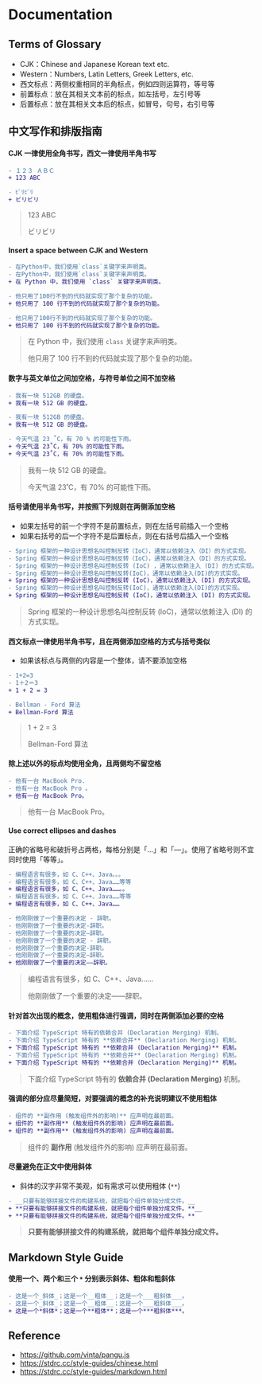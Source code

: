 # Documentation

## Terms of Glossary

- CJK：Chinese and Japanese Korean text etc.
- Western：Numbers, Latin Letters, Greek Letters, etc.
- 西文标点：两侧权重相同的半角标点，例如四则运算符，等号等
- 前置标点：放在其相关文本前的标点，如左括号，左引号等
- 后置标点：放在其相关文本后的标点，如冒号，句号，右引号等

## 中文写作和排版指南

#### CJK 一律使用全角书写，西文一律使用半角书写

```diff
- １２３ ＡＢＣ
+ 123 ABC

- ﾋﾞﾘﾋﾞﾘ
+ ビリビリ
```

> 123 ABC
> 
> ビリビリ

#### Insert a space between CJK and Western

```diff
- 在Python中，我们使用`class`关键字来声明类。
- 在Python中，我们使用`class`关键字来声明类。
+ 在 Python 中，我们使用 `class` 关键字来声明类。

- 他只用了100行不到的代码就实现了那个复杂的功能。
+ 他只用了 100 行不到的代码就实现了那个复杂的功能。

- 他只用了100行不到的代码就实现了那个复杂的功能。
+ 他只用了 100 行不到的代码就实现了那个复杂的功能。
```

> 在 Python 中，我们使用 `class` 关键字来声明类。
> 
> 他只用了 100 行不到的代码就实现了那个复杂的功能。

#### 数字与英文单位之间加空格，与符号单位之间不加空格

```diff
- 我有一块 512GB 的硬盘。
+ 我有一块 512 GB 的硬盘。

- 我有一块 512GB 的硬盘。
+ 我有一块 512 GB 的硬盘。

- 今天气温 23 ˚C，有 70 % 的可能性下雨。
+ 今天气温 23˚C，有 70% 的可能性下雨。
+ 今天气温 23˚C，有 70% 的可能性下雨。
```

> 我有一块 512 GB 的硬盘。
> 
> 今天气温 23˚C，有 70% 的可能性下雨。

#### 括号请使用半角书写，并按照下列规则在两侧添加空格

- 如果左括号的前一个字符不是前置标点，则在左括号前插入一个空格
- 如果右括号的后一个字符不是后置标点，则在右括号后插入一个空格

```diff
- Spring 框架的一种设计思想名叫控制反转（IoC），通常以依赖注入（DI）的方式实现。
- Spring 框架的一种设计思想名叫控制反转（IoC），通常以依赖注入（DI）的方式实现。
- Spring 框架的一种设计思想名叫控制反转 (IoC) ，通常以依赖注入 (DI) 的方式实现。
- Spring 框架的一种设计思想名叫控制反转(IoC)，通常以依赖注入(DI)的方式实现。
+ Spring 框架的一种设计思想名叫控制反转 (IoC)，通常以依赖注入 (DI) 的方式实现。
- Spring 框架的一种设计思想名叫控制反转(IoC)，通常以依赖注入(DI)的方式实现。
+ Spring 框架的一种设计思想名叫控制反转 (IoC)，通常以依赖注入 (DI) 的方式实现。
```

> Spring 框架的一种设计思想名叫控制反转 (IoC)，通常以依赖注入 (DI) 的方式实现。

#### 西文标点一律使用半角书写，且在两侧添加空格的方式与括号类似

- 如果该标点与两侧的内容是一个整体，请不要添加空格

```diff
- 1+2=3
- 1＋2＝3
+ 1 + 2 = 3

- Bellman - Ford 算法
+ Bellman-Ford 算法
```

> 1 + 2 = 3
> 
> Bellman-Ford 算法

#### 除上述以外的标点均使用全角，且两侧均不留空格

```diff
- 他有一台 MacBook Pro.
- 他有一台 MacBook Pro 。
+ 他有一台 MacBook Pro。
```

> 他有一台 MacBook Pro。

#### Use correct ellipses and dashes

正确的省略号和破折号占两格，每格分别是「…」和「—」。使用了省略号则不宜同时使用「等等」。

```diff
- 编程语言有很多，如 C、C++、Java。。。
- 编程语言有很多，如 C、C++、Java……等等
+ 编程语言有很多，如 C、C++、Java……。。
- 编程语言有很多，如 C、C++、Java……等等
+ 编程语言有很多，如 C、C++、Java……

- 他刚刚做了一个重要的决定 - 辞职。
- 他刚刚做了一个重要的决定-辞职。
- 他刚刚做了一个重要的决定—辞职。
- 他刚刚做了一个重要的决定 - 辞职。
- 他刚刚做了一个重要的决定-辞职。
- 他刚刚做了一个重要的决定—辞职。
+ 他刚刚做了一个重要的决定——辞职。
```

> 编程语言有很多，如 C、C++、Java……
> 
> 他刚刚做了一个重要的决定——辞职。

#### 针对首次出现的概念，使用粗体进行强调，同时在两侧添加必要的空格

```diff
- 下面介绍 TypeScript 特有的依赖合并 (Declaration Merging) 机制。
- 下面介绍 TypeScript 特有的 **依赖合并** (Declaration Merging) 机制。
+ 下面介绍 TypeScript 特有的 **依赖合并 (Declaration Merging)** 机制。
- 下面介绍 TypeScript 特有的 **依赖合并** (Declaration Merging) 机制。
+ 下面介绍 TypeScript 特有的 **依赖合并 (Declaration Merging)** 机制。
```

> 下面介绍 TypeScript 特有的 **依赖合并 (Declaration Merging)** 机制。

#### 强调的部分应尽量简短，对要强调的概念的补充说明建议不使用粗体

```diff
- 组件的 **副作用 (触发组件外的影响)** 应声明在最前面。
+ 组件的 **副作用** (触发组件外的影响) 应声明在最前面。
+ 组件的 **副作用** (触发组件外的影响) 应声明在最前面。
```

> 组件的 **副作用** (触发组件外的影响) 应声明在最前面。

#### 尽量避免在正文中使用斜体

- 斜体的汉字非常不美观，如有需求可以使用粗体 (`**`)

```diff
- __只要有能够拼接文件的构建系统，就把每个组件单独分成文件。__
+ **只要有能够拼接文件的构建系统，就把每个组件单独分成文件。**__
+ **只要有能够拼接文件的构建系统，就把每个组件单独分成文件。**
```

> **只要有能够拼接文件的构建系统，就把每个组件单独分成文件。**

## Markdown Style Guide

#### 使用一个、两个和三个 `*` 分别表示斜体、粗体和粗斜体

```diff
- 这是一个_斜体_；这是一个__粗体__；这是一个___粗斜体___。
- 这是一个_斜体_；这是一个__粗体__；这是一个___粗斜体___。
+ 这是一个*斜体*；这是一个**粗体**；这是一个***粗斜体***。
```

## Reference

- <https://github.com/vinta/pangu.js>
- <https://stdrc.cc/style-guides/chinese.html>
- <https://stdrc.cc/style-guides/markdown.html>

